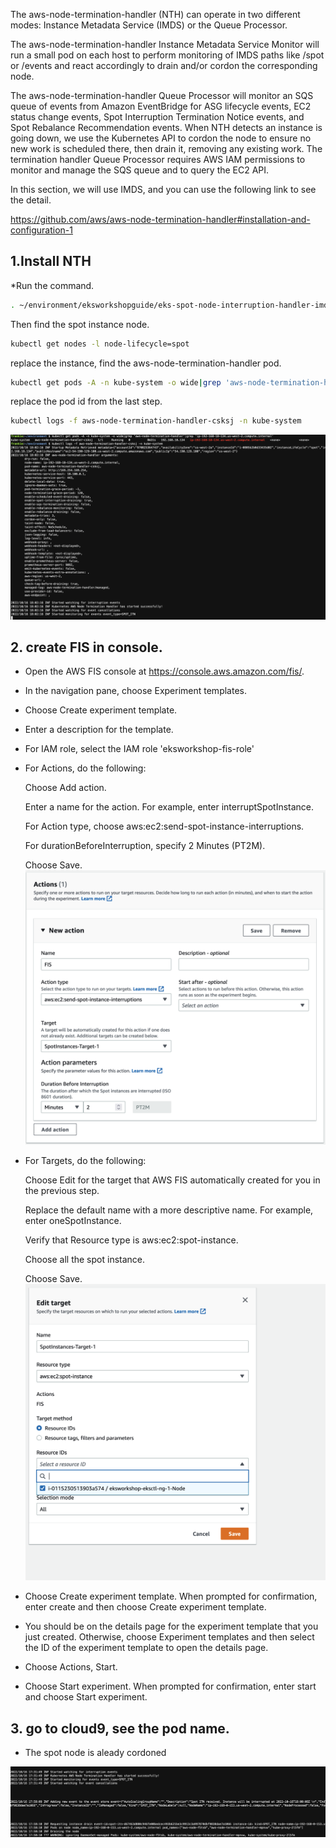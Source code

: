 The aws-node-termination-handler (NTH) can operate in two different modes: Instance Metadata Service (IMDS) or the Queue Processor.

The aws-node-termination-handler Instance Metadata Service Monitor will run a small pod on each host to perform monitoring of IMDS paths like /spot or /events and react accordingly to drain and/or cordon the corresponding node.

The aws-node-termination-handler Queue Processor will monitor an SQS queue of events from Amazon EventBridge for ASG lifecycle events, EC2 status change events, Spot Interruption Termination Notice events, and Spot Rebalance Recommendation events. When NTH detects an instance is going down, we use the Kubernetes API to cordon the node to ensure no new work is scheduled there, then drain it, removing any existing work. The termination handler Queue Processor requires AWS IAM permissions to monitor and manage the SQS queue and to query the EC2 API.

In this section, we will use IMDS, and you can use the following link to see the detail.

https://github.com/aws/aws-node-termination-handler#installation-and-configuration-1

## 1.Install NTH
*Run the command.
```bash
. ~/environment/eksworkshopguide/eks-spot-node-interruption-handler-imds.sh
```
Then find the spot instance node.
```bash
kubectl get nodes -l node-lifecycle=spot
```
replace the instance, find the aws-node-termination-handler pod.
```bash
kubectl get pods -A -n kube-system -o wide|grep 'aws-node-termination-handler'|grep 'ip-192-168-18-134.us-west-2.compute.internal'
```
replace the pod id from the last step.
```bash
kubectl logs -f aws-node-termination-handler-csksj -n kube-system
```
![node termination handler pod logs](./screenshots/spot-node-nth-log.png)


## 2. create FIS in console.
* Open the AWS FIS console at https://console.aws.amazon.com/fis/.

* In the navigation pane, choose Experiment templates.

* Choose Create experiment template.

* Enter a description for the template.

* For IAM role, select the IAM role 'eksworkshop-fis-role'

* For Actions, do the following:

    Choose Add action.

    Enter a name for the action. For example, enter interruptSpotInstance.

    For Action type, choose aws:ec2:send-spot-instance-interruptions.

    For durationBeforeInterruption, specify 2 Minutes (PT2M).

    Choose Save.
![fis action](./screenshots/nth-action.png)

* For Targets, do the following:

    Choose Edit for the target that AWS FIS automatically created for you in the previous step.

    Replace the default name with a more descriptive name. For example, enter oneSpotInstance.

    Verify that Resource type is aws:ec2:spot-instance.

    Choose all the spot instance.

    Choose Save.
![fis target](./screenshots/ntd-target.png)

* Choose Create experiment template. When prompted for confirmation, enter create and then choose Create experiment template.

* You should be on the details page for the experiment template that you just created. Otherwise, choose Experiment templates and then select the ID of the experiment template to open the details page.

* Choose Actions, Start.

* Choose Start experiment. When prompted for confirmation, enter start and choose Start experiment.

## 3. go to cloud9, see the pod name.
* The spot node is aleady cordoned

![node cordoned](./screenshots/nth-log-2.png)